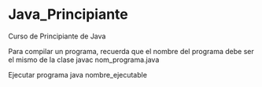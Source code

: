 # Java_Principiante
Curso de Principiante de Java

Para compilar un programa, recuerda que el nombre del programa debe ser el mismo de la clase
javac nom_programa.java

Ejecutar programa
java nombre_ejecutable
